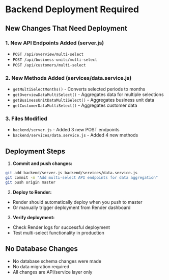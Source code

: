# Backend Deployment Required

## New Changes That Need Deployment

### 1. New API Endpoints Added (server.js)
- `POST /api/overview/multi-select`
- `POST /api/business-units/multi-select`
- `POST /api/customers/multi-select`

### 2. New Methods Added (services/data.service.js)
- `getMultiSelectMonths()` - Converts selected periods to months
- `getOverviewDataMultiSelect()` - Aggregates data for multiple selections
- `getBusinessUnitDataMultiSelect()` - Aggregates business unit data
- `getCustomerDataMultiSelect()` - Aggregates customer data

### 3. Files Modified
- `backend/server.js` - Added 3 new POST endpoints
- `backend/services/data.service.js` - Added 4 new methods

## Deployment Steps

1. **Commit and push changes:**
```bash
git add backend/server.js backend/services/data.service.js
git commit -m "Add multi-select API endpoints for data aggregation"
git push origin master
```

2. **Deploy to Render:**
- Render should automatically deploy when you push to master
- Or manually trigger deployment from Render dashboard

3. **Verify deployment:**
- Check Render logs for successful deployment
- Test multi-select functionality in production

## No Database Changes
- No database schema changes were made
- No data migration required
- All changes are API/service layer only